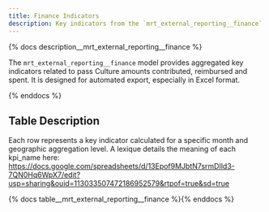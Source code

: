 ```yaml
---
title: Finance Indicators
description: Key indicators from the `mrt_external_reporting__finance` model.
---
```


{% docs description__mrt_external_reporting__finance %}

The `mrt_external_reporting__finance` model provides aggregated key indicators related to pass Culture amounts contributed, reimbursed and spent.
It is designed for automated export, especially in Excel format.

{% enddocs %}

## Table Description

Each row represents a key indicator calculated for a specific month and geographic aggregation level.
A lexique details the meaning of each kpi_name here: https://docs.google.com/spreadsheets/d/13Epof9MJbtN7srmDIld3-7QN0Hq6WpX7/edit?usp=sharing&ouid=113033507472186952579&rtpof=true&sd=true

{% docs table__mrt_external_reporting__finance %}{% enddocs %}
